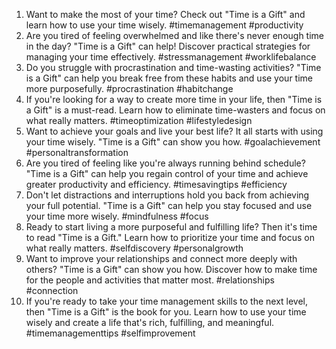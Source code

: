 1. Want to make the most of your time? Check out "Time is a Gift" and learn how to use your time wisely. #timemanagement #productivity
2. Are you tired of feeling overwhelmed and like there's never enough time in the day? "Time is a Gift" can help! Discover practical strategies for managing your time effectively. #stressmanagement #worklifebalance
3. Do you struggle with procrastination and time-wasting activities? "Time is a Gift" can help you break free from these habits and use your time more purposefully. #procrastination #habitchange
4. If you're looking for a way to create more time in your life, then "Time is a Gift" is a must-read. Learn how to eliminate time-wasters and focus on what really matters. #timeoptimization #lifestyledesign
5. Want to achieve your goals and live your best life? It all starts with using your time wisely. "Time is a Gift" can show you how. #goalachievement #personaltransformation
6. Are you tired of feeling like you're always running behind schedule? "Time is a Gift" can help you regain control of your time and achieve greater productivity and efficiency. #timesavingtips #efficiency
7. Don't let distractions and interruptions hold you back from achieving your full potential. "Time is a Gift" can help you stay focused and use your time more wisely. #mindfulness #focus
8. Ready to start living a more purposeful and fulfilling life? Then it's time to read "Time is a Gift." Learn how to prioritize your time and focus on what really matters. #selfdiscovery #personalgrowth
9. Want to improve your relationships and connect more deeply with others? "Time is a Gift" can show you how. Discover how to make time for the people and activities that matter most. #relationships #connection
10. If you're ready to take your time management skills to the next level, then "Time is a Gift" is the book for you. Learn how to use your time wisely and create a life that's rich, fulfilling, and meaningful. #timemanagementtips #selfimprovement
